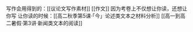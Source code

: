 写作会用得到的：[[议论文写作素材]] [[作文]]
因为考卷上不仅想让你读，还想让你写
让你读的时候：[[高二秋季第5课·「今」论述类文本之材料分析]]
[[高一到高二暑假·第3讲·新闻类文本的阅读]]